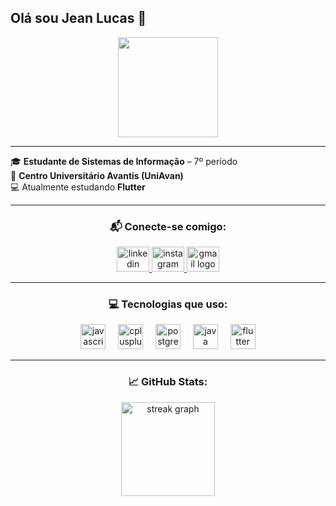 ## Olá sou Jean Lucas 👋

<div align="center">
  <img src="https://media.tenor.com/fwrky34J6o8AAAAM/luffy-monkey-d-luffy.gif" height="160" />
</div>

---

🎓 **Estudante de Sistemas de Informação** – 7º período  
🏫 **Centro Universitário Avantis (UniAvan)**  
💻 Atualmente estudando **Flutter**  

---

<div align="center">
  <h3>📬 Conecte-se comigo:</h3>
  <a href="https://www.linkedin.com/in/jean-lucas-serpa-santos-327b42303" target="_blank">
    <img src="https://raw.githubusercontent.com/maurodesouza/profile-readme-generator/master/src/assets/icons/social/linkedin/default.svg" width="52" height="40" alt="linkedin logo" />
  </a>
  <a href="https://www.instagram.com/jeanlucas_serpa/profilecard/?igsh=eHM5dHR3aWsybGhk" target="_blank">
    <img src="https://raw.githubusercontent.com/maurodesouza/profile-readme-generator/master/src/assets/icons/social/instagram/default.svg" width="52" height="40" alt="instagram logo" />
  </a>
  <a href="mailto:jean.llucas777@gmail.com">
    <img src="https://raw.githubusercontent.com/maurodesouza/profile-readme-generator/master/src/assets/icons/social/gmail/default.svg" width="52" height="40" alt="gmail logo" />
  </a>
</div>

---

<div align="center">
  <h3>💻 Tecnologias que uso:</h3>
  <img src="https://cdn.jsdelivr.net/gh/devicons/devicon/icons/javascript/javascript-original.svg" height="40" alt="javascript logo" />
  <img width="12" />
  <img src="https://cdn.jsdelivr.net/gh/devicons/devicon/icons/cplusplus/cplusplus-original.svg" height="40" alt="cplusplus logo" />
  <img width="12" />
  <img src="https://cdn.jsdelivr.net/gh/devicons/devicon/icons/postgresql/postgresql-original.svg" height="40" alt="postgresql logo" />
  <img width="12" />
  <img src="https://cdn.jsdelivr.net/gh/devicons/devicon/icons/java/java-original.svg" height="40" alt="java logo" />
  <img width="12" />
  <img src="https://cdn.jsdelivr.net/gh/devicons/devicon/icons/flutter/flutter-original.svg" height="40" alt="flutter logo" />
</div>

---

<div align="center">
  <h3>📈 GitHub Stats:</h3>
  <img src="https://streak-stats.demolab.com?user=Jean-Lucas-Serpa&locale=en&mode=daily&theme=dark&hide_border=false&border_radius=5&order=3" height="150" alt="streak graph" />
</div>

<!--
**Jean-Lucas-Serpa/jean-lucas-serpa** is a ✨ _special_ ✨ repository because its `README.md` (this file) appears on your GitHub profile.
-->
